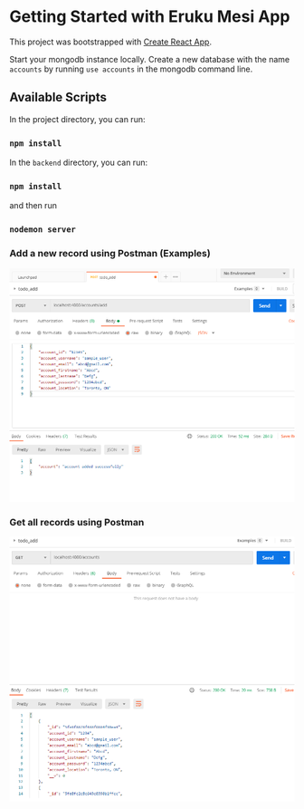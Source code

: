 # Getting Started with Eruku Mesi App

This project was bootstrapped with [Create React App](https://github.com/facebook/create-react-app).


Start your mongodb instance locally. Create a new database with the name `accounts` by running `use accounts` in the mongodb command line. 

## Available Scripts

In the project directory, you can run:

### `npm install`

In the `backend` directory, you can run:

### `npm install`
and then run
### `nodemon server`

### Add a new record using Postman (Examples)

![Alt text](assets/sample-postman.PNG?raw=true "Add a record")

### Get all records using Postman

![Alt text](assets/sample-postman2.PNG?raw=true "Add a record")

